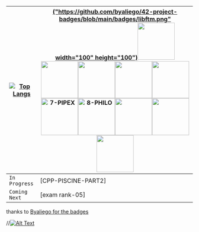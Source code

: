 |[![Top Langs](https://github-readme-stats.vercel.app/api/top-langs/?username=OSS-42)](https://github.com/OSS-42/github-readme-stats)|[("https://github.com/byaliego/42-project-badges/blob/main/badges/libftm.png" width="100" height="100")](https://github.com/OSS-42/1-LIBFT)<img src="https://github.com/byaliego/42-project-badges/blob/main/badges/ft_printfm.png" width="100" height="100" /><img src="https://github.com/byaliego/42-project-badges/blob/main/badges/born2berootm.png" width="100" height="100" /><img src="https://github.com/byaliego/42-project-badges/blob/main/badges/get_next_linem.png" width="100" height="100" /><img src="https://github.com/byaliego/42-project-badges/blob/main/badges/push_swape.png" width="100" height="100" /><img src="https://github.com/byaliego/42-project-badges/blob/main/badges/so_longm.png" width="100" height="100" /><img src="https://github.com/byaliego/42-project-badges/blob/main/badges/pipexm.png" width="100" height="100" alt="7-PIPEX"/><img src="https://github.com/byaliego/42-project-badges/blob/main/badges/philosopherse.png" width="100" height="100" alt="8-PHILO"/><img src="https://github.com/byaliego/42-project-badges/blob/main/badges/minishellm.png" width="100" height="100" /><img src="https://github.com/byaliego/42-project-badges/blob/main/badges/cub3dm.png" width="100" height="100" /><img src="https://github.com/byaliego/42-project-badges/blob/main/badges/netpracticem.png" width="100" height="100" />|
|-----------------------------|-----------------------------|
|`In Progress`|[CPP-PISCINE-PART2]|
|`Coming Next`|[exam rank-05]|

thanks to [Byaliego for the badges](https://github.com/byaliego/42-project-badges)

//[![Alt Text](path/to/image)](https://example.com)
